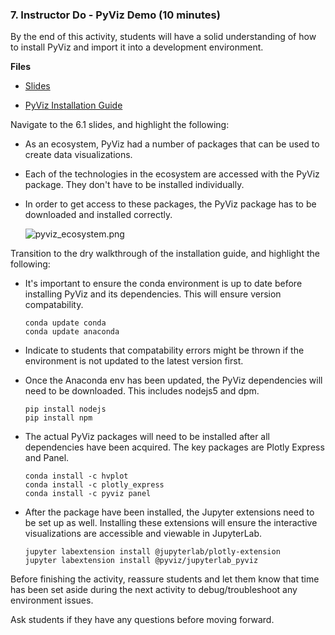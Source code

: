 ### 7. Instructor Do - PyViz Demo (10 minutes)

By the end of this activity, students will have a solid understanding of how to install PyViz and import it into a development environment.

**Files**

* [Slides]()

* [PyViz Installation Guide]()

Navigate to the 6.1 slides, and highlight the following:

* As an ecosystem, PyViz had a number of packages that can be used to create data visualizations.

* Each of the technologies in the ecosystem are accessed with the PyViz package. They don't have to be installed individually.

* In order to get access to these packages, the PyViz package has to be downloaded and installed correctly.

  ![pyviz_ecosystem.png](Images/pyviz_ecosystem.png)

Transition to the dry walkthrough of the installation guide, and highlight the following:

* It's important to ensure the conda environment is up to date before installing PyViz and its dependencies. This will ensure version compatability.

  ```shell
  conda update conda
  conda update anaconda
  ```

* Indicate to students that compatability errors might be thrown if the environment is not updated to the latest version first.

* Once the Anaconda env has been updated, the PyViz dependencies will need to be downloaded. This includes nodejs5 and dpm.

  ```shell
  pip install nodejs
  pip install npm
  ```

* The actual PyViz packages will need to be installed after all dependencies have been acquired. The key packages are Plotly Express and Panel.

  ```shell
  conda install -c hvplot
  conda install -c plotly_express
  conda install -c pyviz panel
  ```

* After the package have been installed, the Jupyter extensions need to be set up as well. Installing these extensions will ensure the interactive visualizations are accessible and viewable in JupyterLab.

  ```shell
  jupyter labextension install @jupyterlab/plotly-extension
  jupyter labextension install @pyviz/jupyterlab_pyviz
  ```

Before finishing the activity, reassure students and let them know that time has been set aside during the next activity to debug/troubleshoot any environment issues.

Ask students if they have any questions before moving forward.

